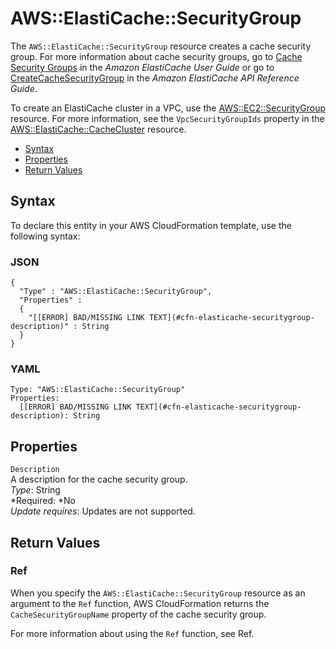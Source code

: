 # AWS::ElastiCache::SecurityGroup<a name="aws-properties-elasticache-security-group"></a>

The `AWS::ElastiCache::SecurityGroup` resource creates a cache security group\. For more information about cache security groups, go to [Cache Security Groups](http://docs.aws.amazon.com/AmazonElastiCache/latest/UserGuide/CacheSecurityGroup.html) in the *Amazon ElastiCache User Guide* or go to [CreateCacheSecurityGroup](http://docs.aws.amazon.com/AmazonElastiCache/latest/APIReference/API_CreateCacheSecurityGroup.html) in the *Amazon ElastiCache API Reference Guide*\.

To create an ElastiCache cluster in a VPC, use the [AWS::EC2::SecurityGroup](aws-properties-ec2-security-group.md) resource\. For more information, see the `VpcSecurityGroupIds` property in the [AWS::ElastiCache::CacheCluster](aws-properties-elasticache-cache-cluster.md) resource\.


+ [Syntax](#aws-resource-elasticache-securitygroup-syntax)
+ [Properties](#w3ab2c21c10d553c11)
+ [Return Values](#w3ab2c21c10d553c13)

## Syntax<a name="aws-resource-elasticache-securitygroup-syntax"></a>

To declare this entity in your AWS CloudFormation template, use the following syntax:

### JSON<a name="aws-resource-elasticache-securitygroup-syntax.json"></a>

```
{
  "Type" : "AWS::ElastiCache::SecurityGroup",
  "Properties" :
  {
    "[[ERROR] BAD/MISSING LINK TEXT](#cfn-elasticache-securitygroup-description)" : String
  }
}
```

### YAML<a name="aws-resource-elasticache-securitygroup-syntax.yaml"></a>

```
Type: "AWS::ElastiCache::SecurityGroup"
Properties:
  [[ERROR] BAD/MISSING LINK TEXT](#cfn-elasticache-securitygroup-description): String
```

## Properties<a name="w3ab2c21c10d553c11"></a>

`Description`  
A description for the cache security group\.  
*Type*: String  
*Required: *No  
*Update requires*: Updates are not supported\.

## Return Values<a name="w3ab2c21c10d553c13"></a>

### Ref<a name="w3ab2c21c10d553c13b2"></a>

When you specify the `AWS::ElastiCache::SecurityGroup` resource as an argument to the `Ref` function, AWS CloudFormation returns the `CacheSecurityGroupName` property of the cache security group\.

For more information about using the `Ref` function, see Ref\.